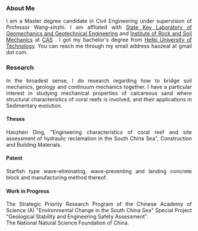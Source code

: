 ### About Me
      
<p style="text-align:justify; text-justify:inter-ideograph;">
I am a Master degree candidate in Civil Engineering under supervision of Professor Wang-xinzhi. I am affliated with <a href="http://www.sklgme.org/">State Key Laboratory of Geomechanics and Geotechnical Engineering</a> and <a href="http://www.whrsm.ac.cn/">Institute of Rock and Soil Mechanics</a> at <a href="http://www.cas.ac.cn/">CAS</a> . I got my bachelor's degree from <a href="https://www.hfut.edu.cn/">Hefei University of Technology</a>. You can reach me through my email address haozeal at gmail dot com.
</p>

### Research

<p style="text-align:justify; text-justify:inter-ideograph;">
          In the broadest sense, I do research regarding how to bridge soil mechanics, geology and continuum mechanics together. I have a particular interest in studying mechanical properties of calcareous sand where structural characteristics of coral reefs is involved, and their applications in Sedimentary evolution.
</p>

#### Theses

<p style="text-align:justify; text-justify:inter-ideograph;">
          Haozhen Ding, "Engineering characteristics of coral reef and site assessment of hydraulic reclamation in the South China Sea", Construction and Building Materials.
</p>

#### Patent

<p style="text-align:justify; text-justify:inter-ideograph;">
          Starfish type wave-eliminating, wave-preventing and landing concrete block and manufacturing method thereof.
</p>
          
#### Work in Progress

<p style="text-align:justify; text-justify:inter-ideograph;">
The Strategic Priority Research Program of the Chinese Academy of Science (A) "Environmental Change in the South China Sea" Special Project "Geological Stability and Engineering Safety Assessment".<br>The National Natural Science Foundation of China.
</p>


